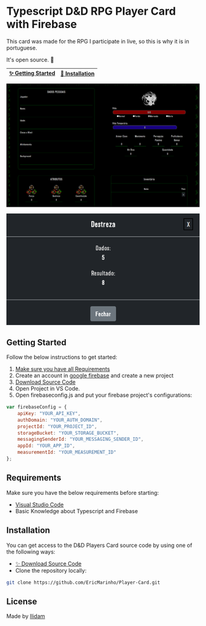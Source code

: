 # Typescript D&D RPG Player Card with Firebase

This card was made for the RPG I participate in live, so this is why it is in portuguese.

It's open source. :clap:

| [:sparkles: Getting Started](#getting-started) | [:rocket: Installation](#installation) |
| --------------- | -------- |

<p align="center">
  <img src="card.png"/>
</p>
<p align="center">
  <img src="modal.png"/>
</p>

## Getting Started

Follow the below instructions to get started:

1. [Make sure you have all Requirements](#requirements)
2. Create an account in [google firebase](https://firebase.google.com) and create a new project
3. [Download Source Code](#download)
4. Open Project in VS Code.
5. Open firebaseconfig.js and put your firebase project's configurations:
```js
var firebaseConfig = {
    apiKey: "YOUR_API_KEY",
    authDomain: "YOUR_AUTH_DOMAIN",
    projectId: "YOUR_PROJECT_ID",
    storageBucket: "YOUR_STORAGE_BUCKET",
    messagingSenderId: "YOUR_MESSAGING_SENDER_ID",
    appId: "YOUR_APP_ID",
    measurementId: "YOUR_MEASUREMENT_ID"
};
```

## Requirements

Make sure you have the below requirements before starting:

- [Visual Studio Code](https://code.visualstudio.com/)
- Basic Knowledge about Typescript and Firebase

## Installation

You can get access to the D&D Players Card source code by using one of the following ways:

- [:sparkles: Download Source Code](https://github.com/EricMarinho/Player-Card/archive/master.zip)
- Clone the repository locally:

```bash
git clone https://github.com/EricMarinho/Player-Card.git
```

## License

Made by [Ilidam](https://github.com/EricMarinho)
